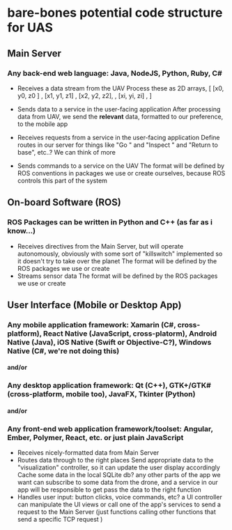 # bare-bones potential code structure for UAS


## Main Server
### Any back-end web language: Java, NodeJS, Python, Ruby, C#
* Receives a data stream from the UAV
   Process these as 2D arrays, [  [x0, y0, z0 ] , [x1, y1, z1] , [x2, y2, z2],     , [xi, yi, zi] ,    ]
* Sends data to a service in the user-facing application
   After processing data from UAV, we send the **relevant** data, formatted to our preference, to the mobile app

* Receives requests from a service in the user-facing application
   Define routes in our server for things like "Go <coordinates>" and "Inspect <coordinates>" and "Return to base", etc..? We can think of more
* Sends commands to a service on the UAV
   The format will be defined by ROS conventions in packages we use or create ourselves, because ROS controls this part of the system




## On-board Software (ROS)
### ROS Packages can be written in Python and C++ (as far as i know...)
* Receives directives from the Main Server, but will operate autonomously, obviously with some sort of "killswitch" implemented so it doesn't try to take over the planet
   The format will be defined by the ROS packages we use or create
* Streams sensor data
   The format will be defined by the ROS packages we use or create

## User Interface (Mobile or Desktop App)
### Any mobile application framework: Xamarin (C#, cross-platform), React Native (JavaScript, cross-platorm), Android Native (Java), iOS Native (Swift or Objective-C?), Windows Native (C#, we're not doing this) 
#### and/or
### Any desktop application framework: Qt (C++), GTK+/GTK# (cross-platform, mobile too), JavaFX, Tkinter (Python)
#### and/or
### Any front-end web application framework/toolset: Angular, Ember, Polymer, React, etc. or just plain JavaScript

* Receives nicely-formatted data from Main Server
* Routes data through to the right places
   Send appropriate data to the "visualization" controller, so it can update the user display accordingly
   Cache some data in the local SQLite db? 
   any other parts of the app we want can subscribe to some data from the drone, and a service in our app will be responsible to get pass the data to the right function
* Handles user input: button clicks, voice commands, etc?
   a UI controller can manipulate the UI views or call one of the app's services to send a request to the Main Server (just functions calling other functions that send a specific TCP request )
